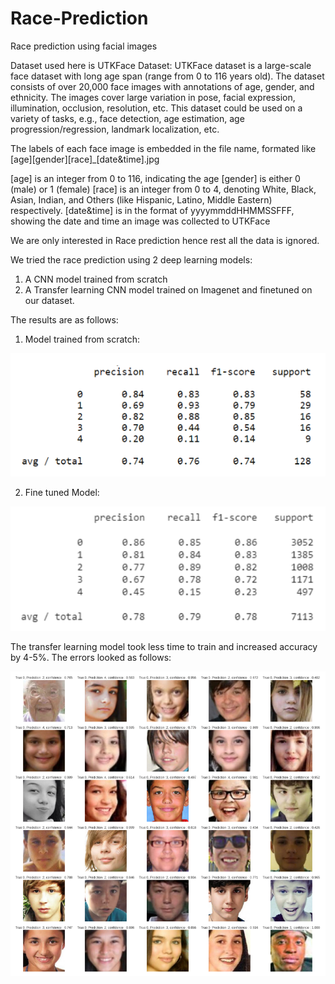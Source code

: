 # Race-Prediction
Race prediction using facial images

Dataset used here is UTKFace Dataset:
UTKFace dataset is a large-scale face dataset with long age span (range from 0 to 116 years old). The dataset consists of over 20,000 face images with annotations of age, gender, and ethnicity. The images cover large variation in pose, facial expression, illumination, occlusion, resolution, etc. This dataset could be used on a variety of tasks, e.g., face detection, age estimation, age progression/regression, landmark localization, etc.

The labels of each face image is embedded in the file name, formated like [age][gender][race]_[date&time].jpg

[age] is an integer from 0 to 116, indicating the age [gender] is either 0 (male) or 1 (female) [race] is an integer from 0 to 4, denoting White, Black, Asian, Indian, and Others (like Hispanic, Latino, Middle Eastern) respectively. [date&time] is in the format of yyyymmddHHMMSSFFF, showing the date and time an image was collected to UTKFace

We are only interested in Race prediction hence rest all the data is ignored.

We tried the race prediction using 2 deep learning models:
1. A CNN model trained from scratch
2. A Transfer learning CNN model trained on Imagenet and finetuned on our dataset.

The results are as follows:
1. Model trained from scratch:

![scratch](https://github.com/shreyshah97/Race-Prediction/blob/master/Images/scratch.png)

2. Fine tuned Model:

![transfer](https://github.com/shreyshah97/Race-Prediction/blob/master/Images/transfer.png)

The transfer learning model took less time to train and increased accuracy by 4-5%.
The errors looked as follows:

![output](https://github.com/shreyshah97/Race-Prediction/blob/master/Images/output.png)
